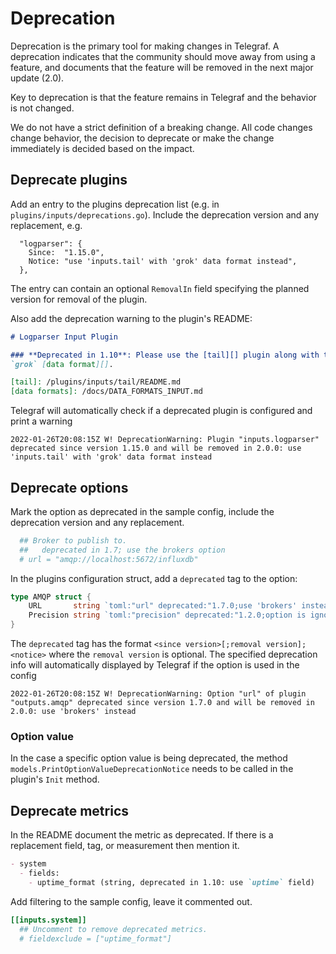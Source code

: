 # Deprecation

Deprecation is the primary tool for making changes in Telegraf.  A deprecation
indicates that the community should move away from using a feature, and
documents that the feature will be removed in the next major update (2.0).

Key to deprecation is that the feature remains in Telegraf and the behavior is
not changed.

We do not have a strict definition of a breaking change.  All code changes
change behavior, the decision to deprecate or make the change immediately is
decided based on the impact.

## Deprecate plugins

Add an entry to the plugins deprecation list (e.g. in
`plugins/inputs/deprecations.go`). Include the deprecation version and any
replacement, e.g.

```golang
  "logparser": {
    Since:  "1.15.0",
    Notice: "use 'inputs.tail' with 'grok' data format instead",
  },
```

The entry can contain an optional `RemovalIn` field specifying the planned
version for removal of the plugin.

Also add the deprecation warning to the plugin's README:

```markdown
# Logparser Input Plugin

### **Deprecated in 1.10**: Please use the [tail][] plugin along with the
`grok` [data format][].

[tail]: /plugins/inputs/tail/README.md
[data formats]: /docs/DATA_FORMATS_INPUT.md
```

Telegraf will automatically check if a deprecated plugin is configured and print
a warning

```text
2022-01-26T20:08:15Z W! DeprecationWarning: Plugin "inputs.logparser" deprecated since version 1.15.0 and will be removed in 2.0.0: use 'inputs.tail' with 'grok' data format instead
```

## Deprecate options

Mark the option as deprecated in the sample config, include the deprecation
version and any replacement.

```toml
  ## Broker to publish to.
  ##   deprecated in 1.7; use the brokers option
  # url = "amqp://localhost:5672/influxdb"
```

In the plugins configuration struct, add a `deprecated` tag to the option:

```go
type AMQP struct {
    URL       string `toml:"url" deprecated:"1.7.0;use 'brokers' instead"`
    Precision string `toml:"precision" deprecated:"1.2.0;option is ignored"`
}
```

The `deprecated` tag has the format `<since version>[;removal version];<notice>`
where the `removal version` is optional. The specified deprecation info will
automatically displayed by Telegraf if the option is used in the config

```text
2022-01-26T20:08:15Z W! DeprecationWarning: Option "url" of plugin "outputs.amqp" deprecated since version 1.7.0 and will be removed in 2.0.0: use 'brokers' instead
```

### Option value

In the case a specific option value is being deprecated, the method
`models.PrintOptionValueDeprecationNotice` needs to be called in the plugin's
`Init` method.

## Deprecate metrics

In the README document the metric as deprecated.  If there is a replacement
field, tag, or measurement then mention it.

```markdown
- system
  - fields:
    - uptime_format (string, deprecated in 1.10: use `uptime` field)
```

Add filtering to the sample config, leave it commented out.

```toml
[[inputs.system]]
  ## Uncomment to remove deprecated metrics.
  # fieldexclude = ["uptime_format"]
```
